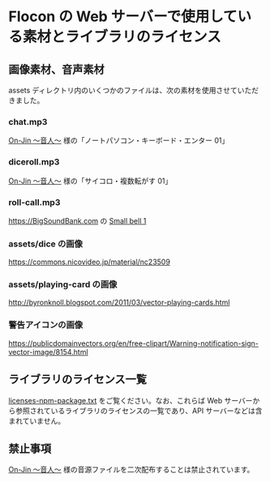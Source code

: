<!-- このファイルの内容は変更しても構いません。ただし、一般的には変更する必要はないと思われます。 -->

# Flocon の Web サーバーで使用している素材とライブラリのライセンス

## 画像素材、音声素材

assets ディレクトリ内のいくつかのファイルは、次の素材を使用させていただきました。

### chat.mp3

[On-Jin ～音人～][1] 様の「ノートパソコン・キーボード・エンター 01」

### diceroll.mp3

[On-Jin ～音人～][1] 様の「サイコロ・複数転がす 01」

### roll-call.mp3

<https://BigSoundBank.com> の [Small bell 1](https://bigsoundbank.com/detail-0292-small-bell-1.html)

### assets/dice の画像

<https://commons.nicovideo.jp/material/nc23509>

### assets/playing-card の画像

<http://byronknoll.blogspot.com/2011/03/vector-playing-cards.html>

### 警告アイコンの画像

<https://publicdomainvectors.org/en/free-clipart/Warning-notification-sign-vector-image/8154.html>

## ライブラリのライセンス一覧

[licenses-npm-package.txt](./licenses-npm-package.txt) をご覧ください。なお、これらば Web サーバーから参照されているライブラリのライセンスの一覧であり、API サーバーなどは含まれていません。

## 禁止事項

[On-Jin ～音人～][1] 様の音源ファイルを二次配布することは禁止されています。

[1]: https://on-jin.com/
